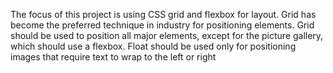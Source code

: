 The focus of this project is using CSS grid and flexbox for layout. Grid has become the preferred 
technique in industry for positioning elements. Grid should be used to position all major 
elements, except for the picture gallery, which should use a flexbox. Float should be used only 
for positioning images that require text to wrap to the left or right
